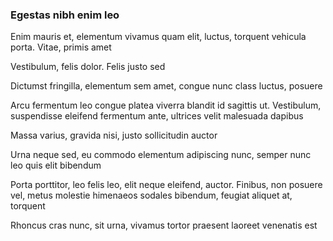 ### Egestas nibh enim leo

Enim mauris et, elementum vivamus quam elit, luctus, torquent vehicula porta. Vitae, primis amet

Vestibulum, felis dolor. Felis justo sed

Dictumst fringilla, elementum sem amet, congue nunc class luctus, posuere

Arcu fermentum leo congue platea viverra blandit id sagittis ut. Vestibulum, suspendisse eleifend fermentum ante, ultrices velit malesuada dapibus

Massa varius, gravida nisi, justo sollicitudin auctor

Urna neque sed, eu commodo elementum adipiscing nunc, semper nunc leo quis elit bibendum

Porta porttitor, leo felis leo, elit neque eleifend, auctor. Finibus, non posuere vel, metus molestie himenaeos sodales bibendum, feugiat aliquet at, torquent

Rhoncus cras nunc, sit urna, vivamus tortor praesent laoreet venenatis est


